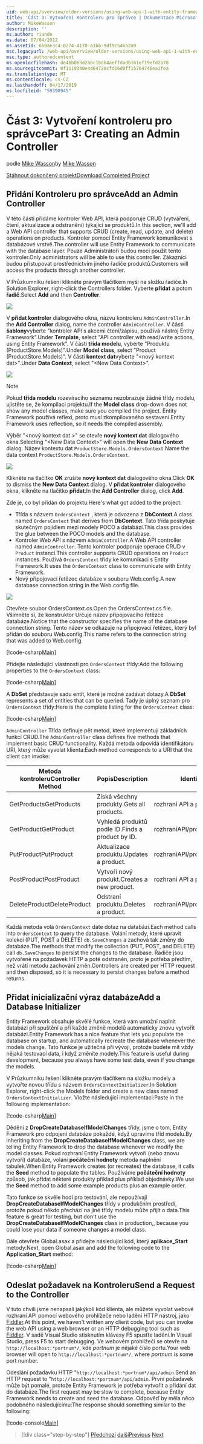 ```yaml
---
uid: web-api/overview/older-versions/using-web-api-1-with-entity-framework-5/using-web-api-with-entity-framework-part-3
title: 'Část 3: Vytvoření Kontroleru pro správce | Dokumentace Microsoftu'
author: MikeWasson
description: ''
ms.author: riande
ms.date: 07/04/2012
ms.assetid: 6b9ae3c4-0274-4170-a1bb-9df9c546b2a9
msc.legacyurl: /web-api/overview/older-versions/using-web-api-1-with-entity-framework-5/using-web-api-with-entity-framework-part-3
msc.type: authoredcontent
ms.openlocfilehash: de4bb063d2a6c1bdb4aeffdadb161ef19efd2b78
ms.sourcegitcommit: 0f1119340e4464720cfd16d0ff15764746ea1fea
ms.translationtype: MT
ms.contentlocale: cs-CZ
ms.lasthandoff: 04/17/2019
ms.locfileid: "59390945"
---
```

# <a name="part-3-creating-an-admin-controller"></a><span data-ttu-id="d818c-102">Část 3: Vytvoření kontroleru pro správce</span><span class="sxs-lookup"><span data-stu-id="d818c-102">Part 3: Creating an Admin Controller</span></span>

<span data-ttu-id="d818c-103">podle [Mike Wasson](https://github.com/MikeWasson)</span><span class="sxs-lookup"><span data-stu-id="d818c-103">by [Mike Wasson](https://github.com/MikeWasson)</span></span>

[<span data-ttu-id="d818c-104">Stáhnout dokončený projekt</span><span class="sxs-lookup"><span data-stu-id="d818c-104">Download Completed Project</span></span>](http://code.msdn.microsoft.com/ASP-NET-Web-API-with-afa30545)

## <a name="add-an-admin-controller"></a><span data-ttu-id="d818c-105">Přidání Kontroleru pro správce</span><span class="sxs-lookup"><span data-stu-id="d818c-105">Add an Admin Controller</span></span>

<span data-ttu-id="d818c-106">V této části přidáme kontroler Web API, která podporuje CRUD (vytváření, čtení, aktualizace a odstranění) týkající se produktů.</span><span class="sxs-lookup"><span data-stu-id="d818c-106">In this section, we'll add a Web API controller that supports CRUD (create, read, update, and delete) operations on products.</span></span> <span data-ttu-id="d818c-107">Kontroler pomocí Entity Framework komunikovat s databázové vrstvě.</span><span class="sxs-lookup"><span data-stu-id="d818c-107">The controller will use Entity Framework to communicate with the database layer.</span></span> <span data-ttu-id="d818c-108">Pouze Administrátoři budou moci použít tento kontroler.</span><span class="sxs-lookup"><span data-stu-id="d818c-108">Only administrators will be able to use this controller.</span></span> <span data-ttu-id="d818c-109">Zákazníci budou přistupovat prostřednictvím jiného řadiče produktů.</span><span class="sxs-lookup"><span data-stu-id="d818c-109">Customers will access the products through another controller.</span></span>

<span data-ttu-id="d818c-110">V Průzkumníku řešení klikněte pravým tlačítkem myši na složku řadiče.</span><span class="sxs-lookup"><span data-stu-id="d818c-110">In Solution Explorer, right-click the Controllers folder.</span></span> <span data-ttu-id="d818c-111">Vyberte **přidat** a potom **řadič**.</span><span class="sxs-lookup"><span data-stu-id="d818c-111">Select **Add** and then **Controller**.</span></span>

![](using-web-api-with-entity-framework-part-3/_static/image1.png)

<span data-ttu-id="d818c-112">V **přidat kontroler** dialogového okna, názvu kontroleru `AdminController`.</span><span class="sxs-lookup"><span data-stu-id="d818c-112">In the **Add Controller** dialog, name the controller `AdminController`.</span></span> <span data-ttu-id="d818c-113">V části **šablony**vyberte &quot;kontroler API s akcemi čtení/zápisu, používá nástroj Entity Framework&quot;.</span><span class="sxs-lookup"><span data-stu-id="d818c-113">Under **Template**, select &quot;API controller with read/write actions, using Entity Framework&quot;.</span></span> <span data-ttu-id="d818c-114">V části **třída modelu**, vyberte "Produktu (ProductStore.Models)".</span><span class="sxs-lookup"><span data-stu-id="d818c-114">Under **Model class**, select "Product (ProductStore.Models)".</span></span> <span data-ttu-id="d818c-115">V části **kontext dat**vyberte "&lt;nový kontext dat&gt;".</span><span class="sxs-lookup"><span data-stu-id="d818c-115">Under **Data Context**, select "&lt;New Data Context&gt;".</span></span>

![](using-web-api-with-entity-framework-part-3/_static/image2.png)

> [!NOTE]
> <span data-ttu-id="d818c-116">Pokud **třída modelu** rozevíracího seznamu nezobrazuje žádné třídy modelu, ujistěte se, že kompilaci projektu.</span><span class="sxs-lookup"><span data-stu-id="d818c-116">If the **Model class** drop-down does not show any model classes, make sure you compiled the project.</span></span> <span data-ttu-id="d818c-117">Entity Framework používá reflexi, proto musí zkompilovaného sestavení.</span><span class="sxs-lookup"><span data-stu-id="d818c-117">Entity Framework uses reflection, so it needs the compiled assembly.</span></span>


<span data-ttu-id="d818c-118">Výběr "&lt;nový kontext dat.&gt;" se otevře **nový kontext dat** dialogového okna.</span><span class="sxs-lookup"><span data-stu-id="d818c-118">Selecting "&lt;New Data Context&gt;" will open the **New Data Context** dialog.</span></span> <span data-ttu-id="d818c-119">Název kontextu dat `ProductStore.Models.OrdersContext`.</span><span class="sxs-lookup"><span data-stu-id="d818c-119">Name the data context `ProductStore.Models.OrdersContext`.</span></span>

![](using-web-api-with-entity-framework-part-3/_static/image3.png)

<span data-ttu-id="d818c-120">Klikněte na tlačítko **OK** zrušíte **nový kontext dat** dialogového okna.</span><span class="sxs-lookup"><span data-stu-id="d818c-120">Click **OK** to dismiss the **New Data Context** dialog.</span></span> <span data-ttu-id="d818c-121">V **přidat kontroler** dialogového okna, klikněte na tlačítko **přidat**.</span><span class="sxs-lookup"><span data-stu-id="d818c-121">In the **Add Controller** dialog, click **Add**.</span></span>

<span data-ttu-id="d818c-122">Zde je, co byl přidán do projektu:</span><span class="sxs-lookup"><span data-stu-id="d818c-122">Here's what got added to the project:</span></span>

- <span data-ttu-id="d818c-123">Třída s názvem `OrdersContext` , která je odvozena z **DbContext**.</span><span class="sxs-lookup"><span data-stu-id="d818c-123">A class named `OrdersContext` that derives from **DbContext**.</span></span> <span data-ttu-id="d818c-124">Tato třída poskytuje skutečným pojidlem mezi modely POCO a databází.</span><span class="sxs-lookup"><span data-stu-id="d818c-124">This class provides the glue between the POCO models and the database.</span></span>
- <span data-ttu-id="d818c-125">Kontroler Web API s názvem `AdminController`.</span><span class="sxs-lookup"><span data-stu-id="d818c-125">A Web API controller named `AdminController`.</span></span> <span data-ttu-id="d818c-126">Tento kontroler podporuje operace CRUD v `Product` instancí.</span><span class="sxs-lookup"><span data-stu-id="d818c-126">This controller supports CRUD operations on `Product` instances.</span></span> <span data-ttu-id="d818c-127">Používá `OrdersContext` třídy ke komunikaci s Entity Framework.</span><span class="sxs-lookup"><span data-stu-id="d818c-127">It uses the `OrdersContext` class to communicate with Entity Framework.</span></span>
- <span data-ttu-id="d818c-128">Nový připojovací řetězec databáze v souboru Web.config.</span><span class="sxs-lookup"><span data-stu-id="d818c-128">A new database connection string in the Web.config file.</span></span>

![](using-web-api-with-entity-framework-part-3/_static/image4.png)

<span data-ttu-id="d818c-129">Otevřete soubor OrdersContext.cs.</span><span class="sxs-lookup"><span data-stu-id="d818c-129">Open the OrdersContext.cs file.</span></span> <span data-ttu-id="d818c-130">Všimněte si, že konstruktor Určuje název připojovacího řetězce databáze.</span><span class="sxs-lookup"><span data-stu-id="d818c-130">Notice that the constructor specifies the name of the database connection string.</span></span> <span data-ttu-id="d818c-131">Tento název se odkazuje na připojovací řetězec, který byl přidán do souboru Web.config.</span><span class="sxs-lookup"><span data-stu-id="d818c-131">This name refers to the connection string that was added to Web.config.</span></span>

[!code-csharp[Main](using-web-api-with-entity-framework-part-3/samples/sample1.cs)]

<span data-ttu-id="d818c-132">Přidejte následující vlastnosti pro `OrdersContext` třídy:</span><span class="sxs-lookup"><span data-stu-id="d818c-132">Add the following properties to the `OrdersContext` class:</span></span>

[!code-csharp[Main](using-web-api-with-entity-framework-part-3/samples/sample2.cs)]

<span data-ttu-id="d818c-133">A **DbSet** představuje sadu entit, které je možné zadávat dotazy.</span><span class="sxs-lookup"><span data-stu-id="d818c-133">A **DbSet** represents a set of entities that can be queried.</span></span> <span data-ttu-id="d818c-134">Tady je úplný seznam pro `OrdersContext` třídy:</span><span class="sxs-lookup"><span data-stu-id="d818c-134">Here is the complete listing for the `OrdersContext` class:</span></span>

[!code-csharp[Main](using-web-api-with-entity-framework-part-3/samples/sample3.cs)]

<span data-ttu-id="d818c-135">`AdminController` Třída definuje pět metod, které implementují základních funkcí CRUD.</span><span class="sxs-lookup"><span data-stu-id="d818c-135">The `AdminController` class defines five methods that implement basic CRUD functionality.</span></span> <span data-ttu-id="d818c-136">Každá metoda odpovídá identifikátoru URI, který může vyvolat klienta:</span><span class="sxs-lookup"><span data-stu-id="d818c-136">Each method corresponds to a URI that the client can invoke:</span></span>

| <span data-ttu-id="d818c-137">Metoda kontroleru</span><span class="sxs-lookup"><span data-stu-id="d818c-137">Controller Method</span></span> | <span data-ttu-id="d818c-138">Popis</span><span class="sxs-lookup"><span data-stu-id="d818c-138">Description</span></span> | <span data-ttu-id="d818c-139">Identifikátor URI</span><span class="sxs-lookup"><span data-stu-id="d818c-139">URI</span></span> | <span data-ttu-id="d818c-140">Metoda HTTP</span><span class="sxs-lookup"><span data-stu-id="d818c-140">HTTP Method</span></span> |
| --- | --- | --- | --- |
| <span data-ttu-id="d818c-141">GetProducts</span><span class="sxs-lookup"><span data-stu-id="d818c-141">GetProducts</span></span> | <span data-ttu-id="d818c-142">Získá všechny produkty.</span><span class="sxs-lookup"><span data-stu-id="d818c-142">Gets all products.</span></span> | <span data-ttu-id="d818c-143">rozhraní API a produktů</span><span class="sxs-lookup"><span data-stu-id="d818c-143">api/products</span></span> | <span data-ttu-id="d818c-144">GET</span><span class="sxs-lookup"><span data-stu-id="d818c-144">GET</span></span> |
| <span data-ttu-id="d818c-145">GetProduct</span><span class="sxs-lookup"><span data-stu-id="d818c-145">GetProduct</span></span> | <span data-ttu-id="d818c-146">Vyhledá produktů podle ID.</span><span class="sxs-lookup"><span data-stu-id="d818c-146">Finds a product by ID.</span></span> | <span data-ttu-id="d818c-147">rozhraníAPI/produkty/*id*</span><span class="sxs-lookup"><span data-stu-id="d818c-147">api/products/*id*</span></span> | <span data-ttu-id="d818c-148">GET</span><span class="sxs-lookup"><span data-stu-id="d818c-148">GET</span></span> |
| <span data-ttu-id="d818c-149">PutProduct</span><span class="sxs-lookup"><span data-stu-id="d818c-149">PutProduct</span></span> | <span data-ttu-id="d818c-150">Aktualizace produktu.</span><span class="sxs-lookup"><span data-stu-id="d818c-150">Updates a product.</span></span> | <span data-ttu-id="d818c-151">rozhraníAPI/produkty/*id*</span><span class="sxs-lookup"><span data-stu-id="d818c-151">api/products/*id*</span></span> | <span data-ttu-id="d818c-152">PUT</span><span class="sxs-lookup"><span data-stu-id="d818c-152">PUT</span></span> |
| <span data-ttu-id="d818c-153">PostProduct</span><span class="sxs-lookup"><span data-stu-id="d818c-153">PostProduct</span></span> | <span data-ttu-id="d818c-154">Vytvoří nový produkt.</span><span class="sxs-lookup"><span data-stu-id="d818c-154">Creates a new product.</span></span> | <span data-ttu-id="d818c-155">rozhraní API a produktů</span><span class="sxs-lookup"><span data-stu-id="d818c-155">api/products</span></span> | <span data-ttu-id="d818c-156">POST</span><span class="sxs-lookup"><span data-stu-id="d818c-156">POST</span></span> |
| <span data-ttu-id="d818c-157">DeleteProduct</span><span class="sxs-lookup"><span data-stu-id="d818c-157">DeleteProduct</span></span> | <span data-ttu-id="d818c-158">Odstraní produktu.</span><span class="sxs-lookup"><span data-stu-id="d818c-158">Deletes a product.</span></span> | <span data-ttu-id="d818c-159">rozhraníAPI/produkty/*id*</span><span class="sxs-lookup"><span data-stu-id="d818c-159">api/products/*id*</span></span> | <span data-ttu-id="d818c-160">DELETE</span><span class="sxs-lookup"><span data-stu-id="d818c-160">DELETE</span></span> |

<span data-ttu-id="d818c-161">Každá metoda volá `OrdersContext` dáte dotaz na databázi.</span><span class="sxs-lookup"><span data-stu-id="d818c-161">Each method calls into `OrdersContext` to query the database.</span></span> <span data-ttu-id="d818c-162">Volání metody, které upravit kolekci (PUT, POST a DELETE) `db.SaveChanges` a zachová tak změny do databáze.</span><span class="sxs-lookup"><span data-stu-id="d818c-162">The methods that modify the collection (PUT, POST, and DELETE) call `db.SaveChanges` to persist the changes to the database.</span></span> <span data-ttu-id="d818c-163">Řadiče jsou vytvořené na požadavek HTTP a poté odstraněn, proto je potřeba předtím, než vrátí metodu zachování změn.</span><span class="sxs-lookup"><span data-stu-id="d818c-163">Controllers are created per HTTP request and then disposed, so it is necessary to persist changes before a method returns.</span></span>

## <a name="add-a-database-initializer"></a><span data-ttu-id="d818c-164">Přidat inicializační výraz databáze</span><span class="sxs-lookup"><span data-stu-id="d818c-164">Add a Database Initializer</span></span>

<span data-ttu-id="d818c-165">Entity Framework obsahuje skvělé funkce, která vám umožní naplnit databázi při spuštění a při každé změně modelů automaticky znovu vytvořit databázi.</span><span class="sxs-lookup"><span data-stu-id="d818c-165">Entity Framework has a nice feature that lets you populate the database on startup, and automatically recreate the database whenever the models change.</span></span> <span data-ttu-id="d818c-166">Tato funkce je užitečná při vývoji, protože budete mít vždy nějaká testovací data, i když změníte modely.</span><span class="sxs-lookup"><span data-stu-id="d818c-166">This feature is useful during development, because you always have some test data, even if you change the models.</span></span>

<span data-ttu-id="d818c-167">V Průzkumníku řešení klikněte pravým tlačítkem na složku modely a vytvořte novou třídu s názvem `OrdersContextInitializer`.</span><span class="sxs-lookup"><span data-stu-id="d818c-167">In Solution Explorer, right-click the Models folder and create a new class named `OrdersContextInitializer`.</span></span> <span data-ttu-id="d818c-168">Vložte následující implementaci:</span><span class="sxs-lookup"><span data-stu-id="d818c-168">Paste in the following implementation:</span></span>

[!code-csharp[Main](using-web-api-with-entity-framework-part-3/samples/sample4.cs)]

<span data-ttu-id="d818c-169">Dědění z **DropCreateDatabaseIfModelChanges** třídy, jsme o tom, Entity Framework pro odpojení databáze pokaždé, když upravíme tříd modelu.</span><span class="sxs-lookup"><span data-stu-id="d818c-169">By inheriting from the **DropCreateDatabaseIfModelChanges** class, we are telling Entity Framework to drop the database whenever we modify the model classes.</span></span> <span data-ttu-id="d818c-170">Pokud rozhraní Entity Framework vytvoří (nebo znovu vytvoří) databáze, volání **počáteční hodnoty** metoda naplnění tabulek.</span><span class="sxs-lookup"><span data-stu-id="d818c-170">When Entity Framework creates (or recreates) the database, it calls the **Seed** method to populate the tables.</span></span> <span data-ttu-id="d818c-171">Používáme **počáteční hodnoty** způsob, jak přidat některé produkty příklad plus příklad objednávky.</span><span class="sxs-lookup"><span data-stu-id="d818c-171">We use the **Seed** method to add some example products plus an example order.</span></span>

<span data-ttu-id="d818c-172">Tato funkce se skvěle hodí pro testování, ale nepoužívají **DropCreateDatabaseIfModelChanges** třídy v produkčním prostředí, protože pokud někdo přechází na jiné třídy modelu může přijít o data.</span><span class="sxs-lookup"><span data-stu-id="d818c-172">This feature is great for testing, but don't use the **DropCreateDatabaseIfModelChanges** class in production,, because you could lose your data if someone changes a model class.</span></span>

<span data-ttu-id="d818c-173">Dále otevřete Global.asax a přidejte následující kód, který **aplikace\_Start** metody:</span><span class="sxs-lookup"><span data-stu-id="d818c-173">Next, open Global.asax and add the following code to the **Application\_Start** method:</span></span>

[!code-csharp[Main](using-web-api-with-entity-framework-part-3/samples/sample5.cs)]

## <a name="send-a-request-to-the-controller"></a><span data-ttu-id="d818c-174">Odeslat požadavek na Kontroleru</span><span class="sxs-lookup"><span data-stu-id="d818c-174">Send a Request to the Controller</span></span>

<span data-ttu-id="d818c-175">V tuto chvíli jsme nenapsali jakýkoli kód klienta, ale můžete vyvolat webové rozhraní API pomocí webového prohlížeče nebo ladění HTTP nástroj, jako [Fiddler](http://www.fiddler2.com/fiddler2/).</span><span class="sxs-lookup"><span data-stu-id="d818c-175">At this point, we haven't written any client code, but you can invoke the web API using a web browser or an HTTP debugging tool such as [Fiddler](http://www.fiddler2.com/fiddler2/).</span></span> <span data-ttu-id="d818c-176">V sadě Visual Studio stisknutím klávesy F5 spusťte ladění.</span><span class="sxs-lookup"><span data-stu-id="d818c-176">In Visual Studio, press F5 to start debugging.</span></span> <span data-ttu-id="d818c-177">Ve webovém prohlížeči se otevře na `http://localhost:*portnum*/`, kde *portnum* je nějaké číslo portu.</span><span class="sxs-lookup"><span data-stu-id="d818c-177">Your web browser will open to `http://localhost:*portnum*/`, where *portnum* is some port number.</span></span>

<span data-ttu-id="d818c-178">Odeslání požadavku HTTP "`http://localhost:*portnum*/api/admin`.</span><span class="sxs-lookup"><span data-stu-id="d818c-178">Send an HTTP request to "`http://localhost:*portnum*/api/admin`.</span></span> <span data-ttu-id="d818c-179">První požadavek může být pomalé, protože Entity Framework je potřeba vytvořit a přidání dat do databáze.</span><span class="sxs-lookup"><span data-stu-id="d818c-179">The first request may be slow to complete, because Entity Framework needs to create and seed the database.</span></span> <span data-ttu-id="d818c-180">Odpověď by měla něco podobného následujícímu:</span><span class="sxs-lookup"><span data-stu-id="d818c-180">The response should something similar to the following:</span></span>

[!code-console[Main](using-web-api-with-entity-framework-part-3/samples/sample6.cmd)]

> [!div class="step-by-step"]
> <span data-ttu-id="d818c-181">[Předchozí](using-web-api-with-entity-framework-part-2.md)
> [další](using-web-api-with-entity-framework-part-4.md)</span><span class="sxs-lookup"><span data-stu-id="d818c-181">[Previous](using-web-api-with-entity-framework-part-2.md)
[Next](using-web-api-with-entity-framework-part-4.md)</span></span>
